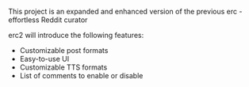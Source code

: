 This project is an expanded and enhanced version of the previous erc - effortless Reddit curator

erc2 will introduce the following features:

- Customizable post formats
- Easy-to-use UI
- Customizable TTS formats
- List of comments to enable or disable
